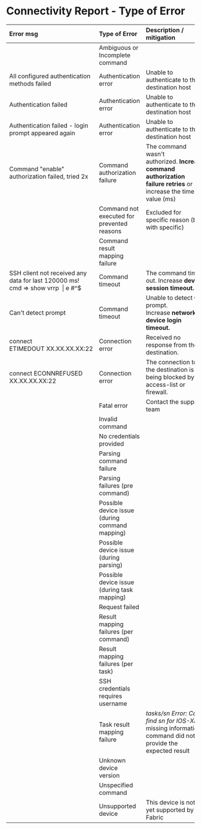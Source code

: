 # Connectivity Report - Type of Error

| **Error msg**                                         | **Type of Error**                              | **Description / mitigation**                        |
|:------------------------------------------------------|:-----------------------------------------------|:----------------------------------------------------|
|                                                       | Ambiguous or Incomplete command                |                                                     |
| All configured authentication methods failed          | Authentication error                           | Unable to authenticate to the destination host      |
| Authentication failed                                 | Authentication error                           | Unable to authenticate to the destination host      |
| Authentication failed - login prompt appeared again   | Authentication error                           | Unable to authenticate to the destination host      |
| Command "enable" authorization failed, tried 2x       | Command authorization failure                  | The command wasn't authorized. **Increase command authorization failure retries** or increase the timer value (ms) |
|                                                       | Command not executed for prevented reasons     | Excluded for specific reason (bug with specific)    |
|                                                       | Command result mapping failure                 |                                                     |
| SSH client not received any data for last 120000 ms! cmd => show vrrp  \| e #^$ | Command timeout      | The command timed out. Increase **device session timeout.**                                                        |
| Can't detect prompt                                   | Command timeout                                | Unable to detect CLI prompt. Increase **network device login timeout.**                                            |
| connect ETIMEDOUT XX.XX.XX.XX:22                      | Connection error                               | Received no response from the destination.                                                                         |
| connect ECONNREFUSED XX.XX.XX.XX:22                   | Connection error                               | The connection to the destination is being blocked by an access-list or firewall.                                  |
|                                                       | Fatal error                                    | Contact the support team                                                                                           |
|                                                       | Invalid command                                |                                                     |
|                                                       | No credentials provided                        |                                                     |
|                                                       | Parsing command failure                        |                                                     |
|                                                       | Parsing failures (pre command)                 |                                                     |
|                                                       | Possible device issue (during command mapping) |                                                     |
|                                                       | Possible device issue (during parsing)         |                                                     |
|                                                       | Possible device issue (during task mapping)    |                                                     |
|                                                       | Request failed                                 |                                                     |
|                                                       | Result mapping failures (per command)          |                                                     |
|                                                       | Result mapping failures (per task)             |                                                     |
|                                                       | SSH credentials requires username              |                                                     |
|                                                       | Task result mapping failure                    | *tasks/sn Error: Can't find sn for IOS-XR:* missing information, command did not provide the expected result       |
|                                                       | Unknown device version                         |                                                     |
|                                                       | Unspecified command                            |                                                     |
|                                                       | Unsupported device                             | This device is not yet supported by IP Fabric       |
